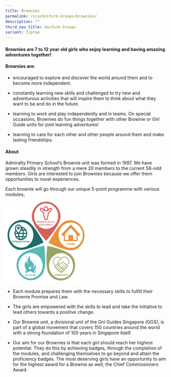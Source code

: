 ```yaml
---
title: Brownies
permalink: /cca/Uniform-Groups/brownies/
description: ""
third_nav_title: Uniform Groups
variant: tiptap
---
```

<h4>Brownies are 7 to 12 year old girls who enjoy learning and having amazing adventures together!</h4>
<h4>Brownies are:</h4>
<ul data-tight="true" class="tight">
<li>
<p>encouraged to explore and discover the world around them and to become
more independent.</p>
</li>
<li>
<p>constantly learning new skills and challenged to try new and adventurous
activities that will inspire them to think about what they want to be and
do in the future.</p>
</li>
<li>
<p>learning to work and play independently and in teams. On special occasions,
Brownies do fun things together with other Brownie or Girl Guide units
for joint learning adventures!</p>
</li>
<li>
<p>learning to care for each other and other people around them and make
lasting friendships.</p>
</li>
</ul>
<h4>About</h4>
<p>Admiralty Primary School’s Brownie unit was formed in 1997. We have grown
steadily in strength from a mere 20 members to the current 58-odd members.
Girls are interested to join Brownies because we offer them opportunities
to novel experiences.&nbsp;&nbsp;</p>
<p>Each brownie will go through our unique 5-point programme with various
modules;</p>
<p></p>
<div class="isomer-image-wrapper">
<img style="width: 50%;" height="auto" width="100%" alt="" src="/images/CCA/Brownies/Brownie_1.png">
</div>
<p></p>
<ul data-tight="true" class="tight">
<li>
<p>Each module prepares them with the necessary skills to fulfill their Brownie
Promise and Law.</p>
</li>
<li>
<p>The girls are empowered with the skills to lead and take the initiative
to lead others towards a positive change.</p>
</li>
<li>
<p>Our Brownie unit, a divisional unit of the Girl Guides Singapore (GGS),
is part of a global movement that covers 150 countries around the world
with a strong foundation of 100 years in Singapore itself.</p>
</li>
<li>
<p>Our aim for our Brownies is that each girl should reach her highest potential.
They do this by achieving badges, through the completion of the modules,
and challenging themselves to go beyond and attain the proficiency badges.
The most deserving girls have an opportunity to aim for the highest award
for a Brownie as well, the Chief Commissioners Award.</p>
</li>
</ul>
<p></p>
<p></p>
<p></p>